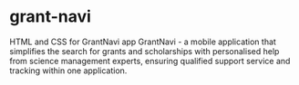 # grant-navi
HTML and CSS for GrantNavi app
GrantNavi - a mobile application that simplifies the search for grants and scholarships with personalised help from science management experts, ensuring qualified support service and tracking within one application.
